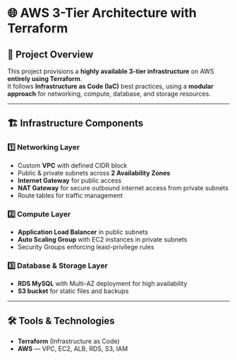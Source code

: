 # 🌐 AWS 3-Tier Architecture with Terraform

## 📌 Project Overview
This project provisions a **highly available 3-tier infrastructure** on AWS **entirely using Terraform**.  
It follows **Infrastructure as Code (IaC)** best practices, using a **modular approach** for networking, compute, database, and storage resources.

---

## 🏗️ Infrastructure Components

### 1️⃣ Networking Layer
- Custom **VPC** with defined CIDR block  
- Public & private subnets across **2 Availability Zones**  
- **Internet Gateway** for public access  
- **NAT Gateway** for secure outbound internet access from private subnets  
- Route tables for traffic management  

### 2️⃣ Compute Layer
- **Application Load Balancer** in public subnets  
- **Auto Scaling Group** with EC2 instances in private subnets  
- Security Groups enforcing least-privilege rules  

### 3️⃣ Database & Storage Layer
- **RDS MySQL** with Multi-AZ deployment for high availability  
- **S3 bucket** for static files and backups  

---

## 🛠️ Tools & Technologies
- **Terraform** (Infrastructure as Code)  
- **AWS** — VPC, EC2, ALB, RDS, S3, IAM  

